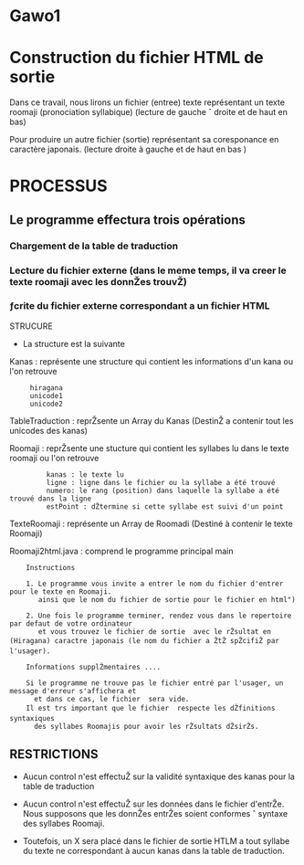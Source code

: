 # Gawo1



# Construction du fichier HTML de sortie
  
 
  Dans ce travail, nous lirons un fichier (entree) texte représentant un texte roomaji (pronociation syllabique) (lecture de gauche ˆ droite et de haut en bas)
  
  Pour produire un autre fichier (sortie)  représentant sa coresponance en caractère japonais. (lecture droite à gauche et de haut en bas )
  
  
 # PROCESSUS
  
 ## Le programme effectura trois opérations
  
 ### Chargement de la table de traduction

 ### Lecture du fichier externe (dans le meme temps, il va creer le texte roomaji avec les donnŽes trouvŽ)
  
 ### ƒcrite du fichier externe correspondant a un fichier HTML
  
  
  STRUCURE
  
   - La structure est la suivante
   
   
   Kanas  : représente une structure qui contient les informations d'un kana 
   	  	 ou l'on retrouve 
   
   		 hiragana
   		 unicode1
   		 unicode2 
   
   TableTraduction : reprŽsente un Array du Kanas  (DestinŽ a contenir tout les unicodes des kanas)
  
 
  Roomaji	: reprŽsente une stucture qui contient les syllabes lu dans le texte roomaji
 			  ou l'on retrouve
 
 			 kanas : le texte lu
 			 ligne : ligne dans le fichier ou la syllabe a été trouvé
 			 numero: le rang (position) dans laquelle la syllabe a été trouvé dans la ligne
 			 estPoint : dŽtermine si cette syllabe est suivi d'un point 
 
  TexteRoomaji	: représente un Array de Roomadi (Destiné à contenir le texte Roomaji)
  
  Roomaji2html.java : comprend le programme principal main
  
  
  		Instructions
  
 		1. Le programme vous invite a entrer le nom du fichier d'entrer pour le texte en Roomaji.
  		   ainsi que le nom du fichier de sortie pour le fichier en html")
  
  		2. Une fois le programme terminer, rendez vous dans le repertoire par defaut de votre ordinateur
  		   et vous trouvez le fichier de sortie  avec le rŽsultat en (Hiragana) caractre japonais (le nom du fichier a ŽtŽ spŽcifiŽ par l'usager).
  
  		Informations supplŽmentaires ....
  
  		Si le programme ne trouve pas le fichier entré par l'usager, un message d'erreur s'affichera et
  		  et dans ce cas, le fichier  sera vide.
  		Il est trs important que le fichier  respecte les dŽfinitions syntaxiques 
  		  des syllabes Roomajis pour avoir les rŽsultats dŽsirŽs.
  		
 
 	 
 
  
##  RESTRICTIONS
  
 - Aucun control n'est effectuŽ sur la validité syntaxique des kanas pour la table de traduction
    
  - Aucun control n'est effectuŽ sur les données dans le fichier d'entrŽe.
    Nous supposons que les donnŽes entrŽes soient conformes ˆ syntaxe des syllabes Roomaji.
    
  - Toutefois, un X sera placé dans le fichier de sortie HTLM a tout syllabe du texte ne correspondant à aucun kanas dans la table de traduction.
   
   
  
 
